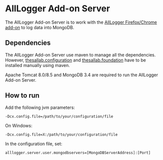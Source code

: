 # AllLogger Add-on Server
The AllLogger Add-on Server is to work with the [AllLogger Firefox/Chrome add-on](../2%20Add-on)
 to log data into MongoDB.
## Dependencies
The AllLogger Add-on Server use maven to manage all the dependencies. However,
 [thesallab.configuration](https://github.com/zhangyin-github/thesallab.configuration)
 and
 [thesallab.foundation](https://github.com/zhangyin-github/thesallab.configuration)
 have to be installed manually using maven.

Apache Tomcat 8.0/8.5 and MongoDB 3.4 are required to run the AllLogger Add-on
 Server.
## How to run
Add the following jvm parameters:

    -Dcx.config.file=/path/to/your/configuration/file
On Windows:

    -Dcx.config.file=X:/path/to/your/configuration/file
In the configuration file, set:

    alllogger.server.user.mongodbservers=[MongoDBServerAddress]:[Port]